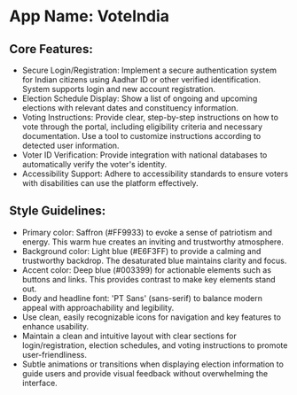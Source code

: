 # **App Name**: VoteIndia

## Core Features:

- Secure Login/Registration: Implement a secure authentication system for Indian citizens using Aadhar ID or other verified identification. System supports login and new account registration.
- Election Schedule Display: Show a list of ongoing and upcoming elections with relevant dates and constituency information.
- Voting Instructions: Provide clear, step-by-step instructions on how to vote through the portal, including eligibility criteria and necessary documentation. Use a tool to customize instructions according to detected user information.
- Voter ID Verification: Provide integration with national databases to automatically verify the voter's identity.
- Accessibility Support: Adhere to accessibility standards to ensure voters with disabilities can use the platform effectively.

## Style Guidelines:

- Primary color: Saffron (#FF9933) to evoke a sense of patriotism and energy. This warm hue creates an inviting and trustworthy atmosphere.
- Background color: Light blue (#E6F3FF) to provide a calming and trustworthy backdrop. The desaturated blue maintains clarity and focus.
- Accent color: Deep blue (#003399) for actionable elements such as buttons and links. This provides contrast to make key elements stand out.
- Body and headline font: 'PT Sans' (sans-serif) to balance modern appeal with approachability and legibility. 
- Use clean, easily recognizable icons for navigation and key features to enhance usability.
- Maintain a clean and intuitive layout with clear sections for login/registration, election schedules, and voting instructions to promote user-friendliness.
- Subtle animations or transitions when displaying election information to guide users and provide visual feedback without overwhelming the interface.